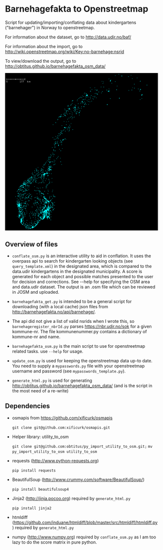 # Barnehagefakta to Openstreetmap
Script for updating/importing/conflating data about kindergartens ("barnehager") in Norway to openstreetmap.

For information about the dataset, go to http://data.udir.no/baf/

For information about the import, go to http://wiki.openstreetmap.org/wiki/Key:no-barnehage:nsrid

To view/download the output, go to http://obtitus.github.io/barnehagefakta_osm_data/

![](image_all_kindergartens_norway.png)

## Overview of files
* `conflate_osm.py` is an interactive utility to aid in conflation. It uses the overpass api to
search for kindergarten looking objects (see `query_template.xml`) in the designated area, which is
compared to the data.udir kindergartens in the designated municipality.
A score is generated for each object and possible matches presented to
the user for decision and corrections. See --help for specifying the
OSM area and data.udir dataset. The output is an .osm file which can be reviewed in JOSM and uploaded.

* `barnehagefakta_get.py` is intended to be a general script for downloading
  (with a local cache) json files from http://barnehagefakta.no/api/barnehage/<nsrid>.

* The api did not give a list of valid nsrids when I wrote this, so
  `barnehageregister_nbrId.py` parses https://nbr.udir.no/sok for a given kommune-nr.
  The file kommunenummer.py contains a dictionary of kommune-nr and name.

* `barnehagefakta_osm.py` is the main script to use for openstreetmap related tasks.
  use `--help` for usage.

* `update_osm.py` is used for keeping the openstreetmap data up-to date.
  You need to supply a `mypasswords.py` file with your openstreetmap username and password
  (see `mypasswords_template.py`).

* `generate_html.py` is used for generating http://obtitus.github.io/barnehagefakta_osm_data/
  (and is the script in the most need of a re-write)

## Dependencies
* osmapis from https://github.com/xificurk/osmapis

  `git clone git@github.com:xificurk/osmapis.git`

* Helper library: utility_to_osm

  `git clone git@github.com:obtitus/py_import_utility_to_osm.git;`
  `mv py_import_utility_to_osm utility_to_osm`
  
* requests (http://www.python-requests.org)

  `pip install requests`
  
* BeautifulSoup (http://www.crummy.com/software/BeautifulSoup/)

  `pip install beautifulsoup4`
  
* Jinja2 (http://jinja.pocoo.org) required by `generate_html.py`

  `pip install jinja2`

* htmldiff (https://github.com/induane/htmldiff/blob/master/src/htmldiff/htmldiff.py) required by `generate_html.py`

* numpy (http://www.numpy.org) required by `conflate_osm.py` as I am too lazy to do the score matrix in pure python.
